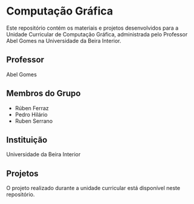 
# Computação Gráfica

Este repositório contém os materiais e projetos desenvolvidos para a Unidade Curricular de Computação Gráfica, administrada pelo Professor Abel Gomes na Universidade da Beira Interior.

## Professor
Abel Gomes

## Membros do Grupo
- Rúben Ferraz
- Pedro Hilário
- Ruben Serrano

## Instituição
Universidade da Beira Interior

## Projetos
O projeto realizado durante a unidade curricular está disponível neste repositório.

